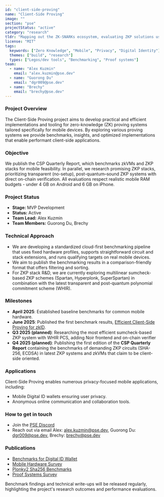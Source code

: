 ```yaml
---
id: "client-side-proving"
name: "Client-Side Proving"
image: ""
section: "pse"
projectStatus: "active"
category: "research"
tldr: "Mapping out the ZK-SNARKs ecosystem, evaluating ZKP solutions using standardized and reproducible benchmarks, and advancing the most promising ZKP stacks with developer-friendly tooling to lower adoption barriers, enabling efficient client-side ZKP applications."
license: "MIT"
tags:
  keywords: ["Zero Knowledge", "Mobile", "Privacy", "Digital Identity"]
  themes: ["build", "research"]
  types: ["Legos/dev tools", "Benchmarking", "Proof systems"]
team:
  - name: "Alex Kuzmin"
    email: "alex.kuzmin@pse.dev"
  - name: "Guorong Du"
    email: "dgr009@pse.dev"
  - name: "Brechy"
    email: "brechy@pse.dev"
---
```


### Project Overview

The Client-Side Proving project aims to develop practical and efficient implementations and tooling for zero-knowledge (ZK) proving systems tailored specifically for mobile devices. By exploring various proving systems we provide benchmarks, insights, and optimized implementations that enable performant client-side applications.

### Objective

We publish the CSP Quarterly Report, which benchmarks zkVMs and ZKP stacks for mobile feasibility. In parallel, we research promising ZKP stacks, prioritizing transparent (no-setup), post-quantum–sound ZKP systems with direct on-chain verification. All evaluations respect realistic mobile RAM budgets - under 4 GB on Android and 6 GB on iPhone.

### Project Status

- **Stage:** MVP Development
- **Status:** Active
- **Team Lead:** Alex Kuzmin
- **Team Members:** Guorong Du, Brechy

### Technical Approach

- We are developing a standardized cloud-first benchmarking pipeline that uses fixed hardware profiles, supports straightforward circuit and stack extensions, and runs qualifying targets on real mobile devices.
- We aim to publish the benchmarking results in a comparison-friendly format that offers filtering and sorting.
- For ZKP stack R&D, we are currently exploring multilinear sumcheck-based ZKP schemes (Spartan, Hyperplonk, SuperSpartan) in combination with the latest transparent and post-quantum polynomial commitment scheme (WHIR).

### Milestones

- **April 2025**: Established baseline benchmarks for common mobile hardware.
- **June 2025**: Published the first benchmark results, [Efficient Client-Side Proving for zkID](https://pse.dev/blog/efficient-client-side-proving-for-zkid).
- **Q3 2025 (planned)**: Researching the most efficient sumcheck-based ZKP system with WHIR PCS, adding Noir frontend and on-chain verifier
- **Q4 2025 (planned)**: Publishing the first edition of the **CSP Quarterly Report** containing the benchmarks of demanding ZKP circuits (SHA-256, ECDSA) in latest ZKP systems and zkVMs that claim to be client-side oriented.

### Applications

Client-Side Proving enables numerous privacy-focused mobile applications, including:

- Mobile Digital ID wallets ensuring user privacy.
- Anonymous online communication and collaboration tools.

### How to get in touch

- Join the [PSE Discord](https://discord.com/invite/sF5CT5rzrR)
- Reach out via email Alex: alex.kuzmin@pse.dev, Guorong Du: dgr009@pse.dev, Brechy: brechy@pse.dev

### Publications

- [Benchmarks for Digital ID Wallet](https://hackmd.io/@clientsideproving/S1wiUc0n1e)
- [Mobile Hardware Survey](https://hackmd.io/@clientsideproving/ByqafXAv1e)
- [Plonky2 Sha256 Benchmarks](https://hackmd.io/@clientsideproving/B1xLCuJL5yg)
- [Proof Systems Survey](https://hackmd.io/@clientsideproving/HyKBkz7jye)

Benchmark findings and technical write-ups will be released regularly, highlighting the project's research outcomes and performance evaluations.
